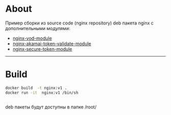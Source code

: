 # About
 Пример сборки из source code (nginx repository) deb пакета nginx c дополнительными модулями:
 - [nginx-vod-module](https://github.com/kaltura/nginx-vod-module)
 - [nginx-akamai-token-validate-module](https://github.com/kaltura/nginx-akamai-token-validate-module)
 - [nginx-secure-token-module](https://github.com/kaltura/nginx-secure-token-module)
 
***
# Build
```bash
docker build  -t nginx:v1 .
docker run -it  nginx:v1 /bin/sh
```

```bash

```
deb пакеты будут доступны в папке /root/

